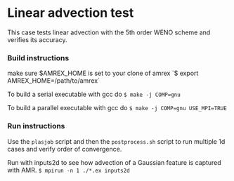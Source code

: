 # Linear advection test

This case tests linear advection with the 5th order WENO scheme and 
verifies its accuracy. 

### Build instructions

make sure $AMREX_HOME is set to your clone of amrex
`$ export AMREX_HOME=/path/to/amrex`

To build a serial executable with gcc do
`$ make -j COMP=gnu`

To build a parallel executable with gcc do
`$ make -j COMP=gnu USE_MPI=TRUE`

### Run instructions

Use the `plasjob` script and then the `postprocess.sh` script to run 
multiple 1d cases and verify order of convergence.

Run with inputs2d to see how advection of a Gaussian feature is 
captured with AMR. `$ mpirun -n 1 ./*.ex inputs2d`
